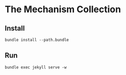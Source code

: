 # The Mechanism Collection

## Install

```
bundle install --path.bundle
```

## Run

```
bundle exec jekyll serve -w
```

